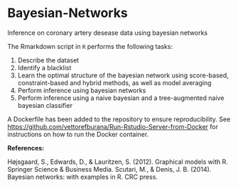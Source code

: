 # Bayesian-Networks

Inference on coronary artery desease data using bayesian networks

The Rmarkdown script in ```R``` performs the following tasks: 

1) Describe the dataset 
2) Identify a blacklist
3) Learn the optimal structure of the bayesian network using score-based, constraint-based and hybrid methods, as well as model averaging
4) Perform inference using bayesian networks
5) Perform inference using a naive bayesian and a tree-augmented naive bayesian classifier

A Dockerfile has been added to the repository to ensure reproducibility. See https://github.com/vettorefburana/Run-Rstudio-Server-from-Docker for instructions on how to run the Docker container.


**References:** 

Højsgaard, S., Edwards, D., & Lauritzen, S. (2012). Graphical models with R. Springer Science & Business Media.
Scutari, M., & Denis, J. B. (2014). Bayesian networks: with examples in R. CRC press.
